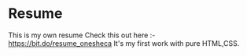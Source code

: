 # Resume
This is my own resume
Check this out here :- https://bit.do/resume_onesheca
It's my first work with pure HTML,CSS.
